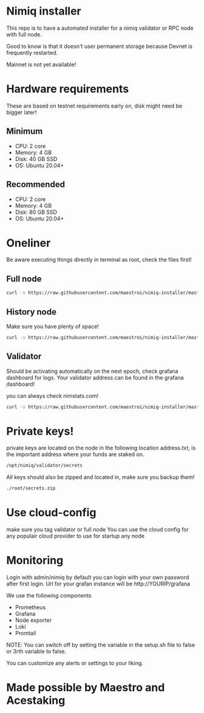 # Nimiq installer

This repo is to have a automated installer for a nimiq validator or RPC node with full node.

Good to know is that it doesn't user permanent storage because Devnet is frequently restarted.

Mainnet is not yet available!

# Hardware requirements

These are based on testnet requirements early on, disk might need be bigger later!

## Minimum

- CPU: 2 core
- Memory: 4 GB
- Disk: 40 GB SSD
- OS: Ubuntu 20.04+

## Recommended

- CPU: 2 core
- Memory: 4 GB
- Disk: 80 GB SSD
- OS: Ubuntu 20.04+

# Oneliner

Be aware executing things directly in terminal as root, check the files first!

## Full node

```bash
curl -s https://raw.githubusercontent.com/maestroi/nimiq-installer/master/setup.sh | bash -s testnet full_node
```

## History node

Make sure you have plenty of space!

```bash
curl -s https://raw.githubusercontent.com/maestroi/nimiq-installer/master/setup.sh | bash -s testnet history_node
```

## Validator

Should be activating automatically on the next epoch, check grafana dashboard for logs.
Your validator address can be found in the grafana dashboard!

you can always check nimstats.com!

```bash
curl -s https://raw.githubusercontent.com/maestroi/nimiq-installer/master/setup.sh | bash -s testnet validator
```

# Private keys!

private keys are located on the node in the following location address.txt, is the important address where your funds are staked on.

```bash
/opt/nimiq/validator/secrets
```

All keys should also be zipped and located in, make sure you backup them!

```bash
./root/secrets.zip
```

# Use cloud-config

make sure you tag validator or full node
You can use the cloud config for any populair cloud provider to use for startup any node

# Monitoring

Login with admin/nimiq by default you can login with your own password after first login.
Url for your grafan instance will be http://YOURIP/grafana

We use the following components

- Prometheus
- Grafana
- Node exporter
- Loki
- Promtail

NOTE: You can switch off by setting the variable in the setup.sh file to false or 3rth variable to false.

You can customize any alerts or settings to your liking.

# Made possible by Maestro and Acestaking
